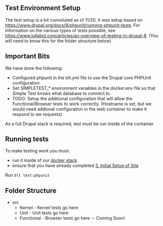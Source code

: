 ## Test Environment Setup
The test setup is a bit convoluted as of 11/20. It was setup based on https://www.drupal.org/docs/8/phpunit/running-phpunit-tests. For information on the various types of tests possible, see https://www.lullabot.com/articles/an-overview-of-testing-in-drupal-8. (You will need to know this for the folder structure below)

## Important Bits
We have done the following:
* Configured phpunit in the blt.yml file to use the Drupal core PHPUnit configuration
* Set SIMPLETEST_* environment variables in the docker.env file so that Simple Test knows what database to connect to.
* TODO: Setup the additional configuration that will allow the Functional/Browser tests to work correctly. (Hostname is set, but we would need addional configuration in the web container to make it respond to we requests)

As a full Drupal stack is required, test must be run inside of the container.

## Running tests

To make testing work you must:
* run it inside of our [docker stack](./docker/README.md).
* ensure that you have already completed [3. Initial Setup of Site](./docker/README.md#3-initial-setup-of-site)

Run `blt test:phpunit`

## Folder Structure
* src
  * Kernel - Kernel tests go here
  * Unit - Unit tests go here
  * Functional - Browser tests go here -- Coming Soon!
